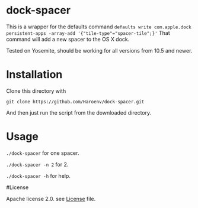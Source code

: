 # dock-spacer
This is a wrapper for the defaults command 
`defaults write com.apple.dock persistent-apps -array-add '{"tile-type"="spacer-tile";}'`
That command will add a new spacer to the OS X dock. 

Tested on Yosemite, should be working for all versions from 10.5 and newer.

# Installation

Clone this directory with 

    git clone https://github.com/Haroenv/dock-spacer.git

And then just run the script from the downloaded directory. 

# Usage

`./dock-spacer` for one spacer. 

`./dock-spacer -n 2` for 2. 

`./dock-spacer -h` for help. 

#License

Apache license 2.0. see [License](LICENSE) file.